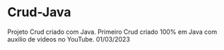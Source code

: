 # Crud-Java
Projeto Crud criado com Java.
Primeiro Crud criado 100% em Java com auxilio de videos no YouTube.
01/03/2023
